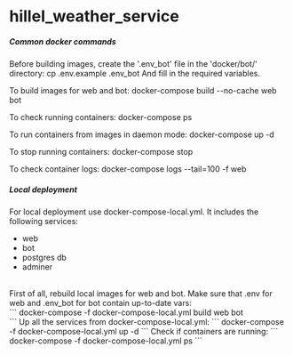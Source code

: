 # hillel_weather_service

##### Common docker commands

Before building images, create the '.env_bot' file in the 'docker/bot/' directory:
cp .env.example .env_bot
And fill in the required variables.

To build images for web and bot:
docker-compose build --no-cache web bot

To check running containers:
docker-compose ps 

To run containers from images in daemon mode:
docker-compose up -d

To stop running containers:
docker-compose stop

To check container logs:
docker-compose logs --tail=100 -f web 


##### Local deployment
For local deployment use docker-compose-local.yml. It includes the following services:<br>
- web<br>
- bot<br>
- postgres db<br>
- adminer<br>
<br>
First of all, rebuild local images for web and bot. Make sure that .env for web and .env_bot for bot contain up-to-date vars:<br>
```
docker-compose -f docker-compose-local.yml build web bot<br>
```
Up all the services from docker-compose-local.yml:
```
docker-compose -f docker-compose-local.yml up -d
```
Check if containers are running:
```
docker-compose -f docker-compose-local.yml ps
```
